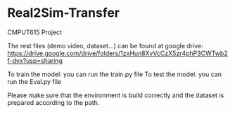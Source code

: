 # Real2Sim-Transfer
CMPUT615 Project

The rest files (demo video, dataset...) can be found at google drive: https://drive.google.com/drive/folders/1zxHun8XvVcCzX5zr4phP3CWTwb2f-dvx?usp=sharing

To train the model: you can run the train.py file
To test the model: you can run the Eval.py file

Please make sure that the environment is build correctly and the dataset is prepared according to the path.
